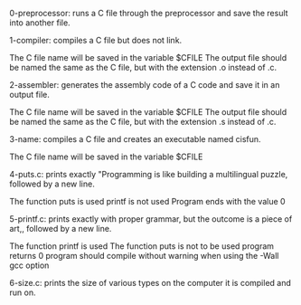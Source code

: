 0-preprocessor: runs a C file through the preprocessor and save the result into another file.

1-compiler: compiles a C file but does not link.

The C file name will be saved in the variable $CFILE
The output file should be named the same as the C file, but with the extension .o instead of .c.

2-assembler: generates the assembly code of a C code and save it in an output file.

The C file name will be saved in the variable $CFILE
The output file should be named the same as the C file, but with the extension .s instead of .c.

3-name: compiles a C file and creates an executable named cisfun.

The C file name will be saved in the variable $CFILE

4-puts.c: prints exactly "Programming is like building a multilingual puzzle, followed by a new line.

The function puts is used
printf is not used
Program ends with the value 0


5-printf.c: prints exactly with proper grammar, but the outcome is a piece of art,, followed by a new line.

The function printf is used
The function puts is not to be used
program returns 0
program should compile without warning when using the -Wall gcc option


6-size.c: prints the size of various types on the computer it is compiled and run on.


